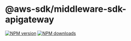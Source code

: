 # @aws-sdk/middleware-sdk-apigateway

[![NPM version](https://img.shields.io/npm/v/@aws-sdk/middleware-sdk-api-gateway/beta.svg)](https://www.npmjs.com/package/@aws-sdk/middleware-sdk-api-gateway)
[![NPM downloads](https://img.shields.io/npm/dm/@aws-sdk/middleware-sdk-api-gateway.svg)](https://www.npmjs.com/package/@aws-sdk/middleware-sdk-api-gateway)
